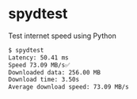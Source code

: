 # spydtest

Test internet speed using Python

```bash
$ spydtest
Latency: 50.41 ms
Speed 73.09 MB/s✅
Downloaded data: 256.00 MB
Download time: 3.50s
Average download speed: 73.09 MB/s
```

